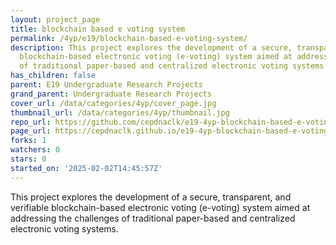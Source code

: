 ```yaml
---
layout: project_page
title: blockchain based e voting system
permalink: /4yp/e19/blockchain-based-e-voting-system/
description: This project explores the development of a secure, transparent, and verifiable
  blockchain-based electronic voting (e-voting) system aimed at addressing the challenges
  of traditional paper-based and centralized electronic voting systems.
has_children: false
parent: E19 Undergraduate Research Projects
grand_parent: Undergraduate Research Projects
cover_url: /data/categories/4yp/cover_page.jpg
thumbnail_url: /data/categories/4yp/thumbnail.jpg
repo_url: https://github.com/cepdnaclk/e19-4yp-blockchain-based-e-voting-system
page_url: https://cepdnaclk.github.io/e19-4yp-blockchain-based-e-voting-system
forks: 1
watchers: 0
stars: 0
started_on: '2025-02-02T14:45:57Z'
---
```


This project explores the development of a secure, transparent, and verifiable blockchain-based electronic voting (e-voting) system aimed at addressing the challenges of traditional paper-based and centralized electronic voting systems.